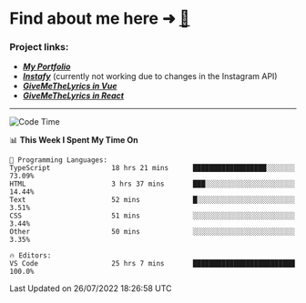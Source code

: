 # Find about me here ➜ [🧑](https://pauabella.dev)

### Project links:
- ***[My Portfolio](https://pauabella.dev)***
- ***[Instafy](https://instafy.me)*** (currently not working due to changes in the Instagram API)
- ***[GiveMeTheLyrics in Vue](https://lyrics.pauabella.dev)***
- ***[GiveMeTheLyrics in React](https://pauabella.dev/GiveMeTheLyrics)***

---
<!--START_SECTION:waka-->
![Code Time](http://img.shields.io/badge/Code%20Time-1%2C320%20hrs%205%20mins-blue)

📊 **This Week I Spent My Time On** 

```text
💬 Programming Languages: 
TypeScript               18 hrs 21 mins      ██████████████████░░░░░░░   73.09% 
HTML                     3 hrs 37 mins       ███░░░░░░░░░░░░░░░░░░░░░░   14.44% 
Text                     52 mins             █░░░░░░░░░░░░░░░░░░░░░░░░   3.51% 
CSS                      51 mins             ░░░░░░░░░░░░░░░░░░░░░░░░░   3.44% 
Other                    50 mins             ░░░░░░░░░░░░░░░░░░░░░░░░░   3.35%

🔥 Editors: 
VS Code                  25 hrs 7 mins       █████████████████████████   100.0%

```


 Last Updated on 26/07/2022 18:26:58 UTC
<!--END_SECTION:waka-->
